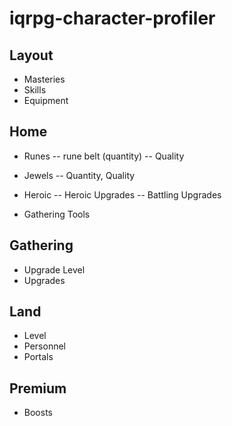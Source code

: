 # iqrpg-character-profiler

## Layout

- Masteries
- Skills
- Equipment


## Home
- Runes
-- rune belt (quantity)
-- Quality

- Jewels
-- Quantity, Quality

- Heroic
-- Heroic Upgrades
-- Battling Upgrades

- Gathering Tools


## Gathering

- Upgrade Level
- Upgrades

## Land

- Level
- Personnel
- Portals

## Premium

- Boosts

